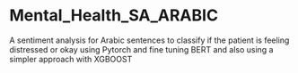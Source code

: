 # Mental_Health_SA_ARABIC
A sentiment analysis for Arabic sentences to classify if the patient is feeling distressed or okay using Pytorch and fine tuning BERT and also using a simpler approach with XGBOOST
